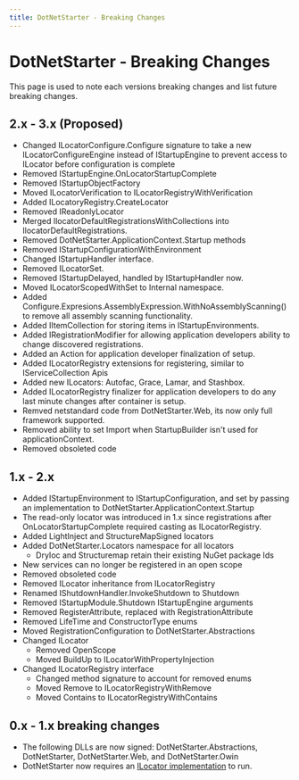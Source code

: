 ```yaml
---
title: DotNetStarter - Breaking Changes
---
```

# DotNetStarter - Breaking Changes

This page is used to note each versions breaking changes and list future breaking changes.

## 2.x - 3.x (Proposed)
* Changed ILocatorConfigure.Configure signature to take a new ILocatorConfigureEngine instead of IStartupEngine to prevent access to ILocator before configuration is complete
* Removed IStartupEngine.OnLocatorStartupComplete
* Removed IStartupObjectFactory
* Moved ILocatorVerification to ILocatorRegistryWithVerification
* Added ILocatoryRegistry.CreateLocator
* Removed IReadonlyLocator
* Merged IlocatorDefaultRegistrationsWithCollections into IlocatorDefaultRegistrations.
* Removed DotNetStarter.ApplicationContext.Startup methods
* Removed IStartupConfigurationWithEnvironment
* Changed IStartupHandler interface.
* Removed ILocatorSet.
* Removed IStartupDelayed, handled by IStartupHandler now.
* Moved ILocatorScopedWithSet to Internal namespace.
* Added Configure.Expresions.AssemblyExpression.WithNoAssemblyScanning() to remove all assembly scanning functionality.
* Added IItemCollection for storing items in IStartupEnvironments.
* Added IRegistrationModifier for allowing application developers ability to change discovered registrations.
* Added an Action<ILocatoryRegistry> for application developer finalization of setup.
* Added ILocatorRegistry extensions for registering, similar to IServiceCollection Apis
* Added new ILocators: Autofac, Grace, Lamar, and Stashbox.
* Added ILocatorRegistry finalizer for application developers to do any last minute changes after container is setup.
* Remved netstandard code from DotNetStarter.Web, its now only full framework supported.
* Removed ability to set Import<T> when StartupBuilder isn't used for applicationContext.
* Removed obsoleted code

## 1.x - 2.x
* Added IStartupEnvironment to IStartupConfiguration, and set by passing an implementation to DotNetStarter.ApplicationContext.Startup
* The read-only locator was introduced in 1.x since registrations after OnLocatorStartupComplete required casting as ILocatorRegistry.
* Added LightInject and StructureMapSigned locators
* Added DotNetStarter.Locators namespace for all locators
  * DryIoc and Structuremap retain their existing NuGet package Ids
* New services can no longer be registered in an open scope
* Removed obsoleted code
* Removed ILocator inheritance from ILocatorRegistry
* Renamed IShutdownHandler.InvokeShutdown to Shutdown
* Removed IStartupModule.Shutdown IStartupEngine arguments
* Removed RegisterAttribute, replaced with RegistrationAttribute
* Removed LifeTime and ConstructorType enums
* Moved RegistrationConfiguration to DotNetStarter.Abstractions
* Changed ILocator
  * Removed OpenScope
  * Moved BuildUp to ILocatorWithPropertyInjection
* Changed ILocatorRegistry interface
  * Changed method signature to account for removed enums
  * Moved Remove to ILocatorRegistryWithRemove
  * Moved Contains to ILocatorRegistryWithContains
 
## 0.x - 1.x breaking changes

 * The following DLLs are now signed: DotNetStarter.Abstractions, DotNetStarter, DotNetStarter.Web, and DotNetStarter.Owin
 * DotNetStarter now requires an [ILocator implementation](https://bmcdavid.github.io/DotNetStarter/ilocator-setup.html) to run.
